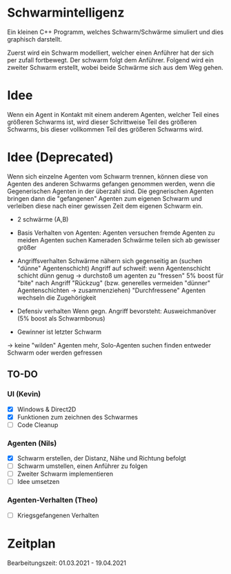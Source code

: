 # Schwarmintelligenz
Ein kleinen C++ Programm, welches Schwarm/Schwärme simuliert und dies graphisch darstellt.

Zuerst wird ein Schwarm modelliert, welcher einen Anführer hat der sich per zufall fortbewegt. Der schwarm folgt dem Anführer.
Folgend wird ein zweiter Schwarm erstellt, wobei beide Schwärme sich aus dem Weg gehen.

# Idee 
Wenn ein Agent in Kontakt mit einem anderem Agenten, welcher Teil eines größeren Schwarms ist, wird dieser Schrittweise Teil des größeren Schwarms, bis dieser vollkommen Teil des größeren Schwarms wird. 

# Idee (Deprecated)
Wenn sich einzelne Agenten vom Schwarm trennen, können diese von Agenten des anderen Schwarms gefangen genommen werden, wenn die Gegenerischen Agenten in der überzahl sind. Die gegnerischen Agenten bringen dann die "gefangenen" Agenten zum eigenen Schwarm und verleiben diese nach einer gewissen Zeit dem eigenen Schwarm ein.

- 2 schwärme (A,B)
- Basis Verhalten von Agenten:
	Agenten versuchen fremde Agenten zu meiden
	Agenten suchen Kameraden
	Schwärme teilen sich ab gewisser größer


- Angriffsverhalten
	Schwärme nähern sich gegenseitig an (suchen "dünne" Agentenschicht)
	Angriff auf schweif: wenn Agentenschicht schicht dünn genug -> durchstoß um agenten zu "fressen"
	5% boost für "bite"
	nach Angriff "Rückzug" (bzw. generelles vermeiden "dünner" Agentenschichten -> zusammenziehen)
	"Durchfressene" Agenten wechseln die Zugehörigkeit
	
- Defensiv verhalten
	Wenn gegn. Angriff bevorsteht: Ausweichmanöver (5% boost als Schwarmbonus)
	

- Gewinner ist letzter Schwarm
 
-> keine "wilden" Agenten mehr, Solo-Agenten suchen finden entweder Schwarm oder werden gefressen

## TO-DO
### UI (Kevin)
- [x] Windows & Direct2D
- [x] Funktionen zum zeichnen des Schwarmes
- [ ] Code Cleanup

### Agenten (Nils)
- [x] Schwarm erstellen, der Distanz, Nähe und Richtung befolgt
- [ ] Schwarm umstellen, einen Anführer zu folgen
- [ ] Zweiter Schwarm implementieren
- [ ] Idee umsetzen

### Agenten-Verhalten (Theo)
- [ ] Kriegsgefangenen Verhalten

# Zeitplan
Bearbeitungszeit: 01.03.2021 - 19.04.2021
